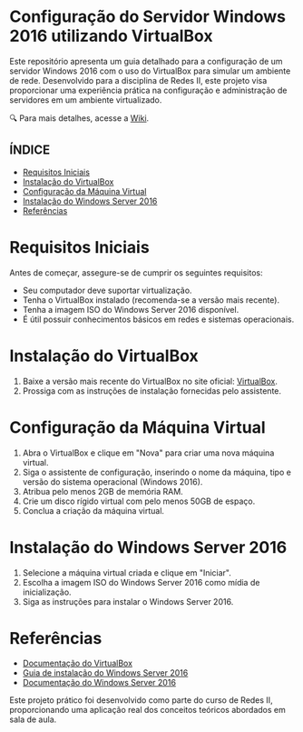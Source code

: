 # Configuração do Servidor Windows 2016 utilizando VirtualBox


Este repositório apresenta um guia detalhado para a configuração de um servidor Windows 2016 com o uso do VirtualBox para simular um ambiente de rede. Desenvolvido para a disciplina de Redes II, este projeto visa proporcionar uma experiência prática na configuração e administração de servidores em um ambiente virtualizado.

🔍 Para mais detalhes, acesse a [Wiki](#).

## ÍNDICE
* [Requisitos Iniciais](#requisitos-iniciais)
* [Instalação do VirtualBox](#instalação-do-virtualbox)
* [Configuração da Máquina Virtual](#configuração-da-máquina-virtual)
* [Instalação do Windows Server 2016](#instalação-do-windows-server-2016)
* [Referências](#referências)

# Requisitos Iniciais

Antes de começar, assegure-se de cumprir os seguintes requisitos:

- Seu computador deve suportar virtualização.
- Tenha o VirtualBox instalado (recomenda-se a versão mais recente).
- Tenha a imagem ISO do Windows Server 2016 disponível.
- É útil possuir conhecimentos básicos em redes e sistemas operacionais.

# Instalação do VirtualBox

1. Baixe a versão mais recente do VirtualBox no site oficial: [VirtualBox](https://www.virtualbox.org/).
2. Prossiga com as instruções de instalação fornecidas pelo assistente.

# Configuração da Máquina Virtual

1. Abra o VirtualBox e clique em "Nova" para criar uma nova máquina virtual.
2. Siga o assistente de configuração, inserindo o nome da máquina, tipo e versão do sistema operacional (Windows 2016).
3. Atribua pelo menos 2GB de memória RAM.
4. Crie um disco rígido virtual com pelo menos 50GB de espaço.
5. Conclua a criação da máquina virtual.

# Instalação do Windows Server 2016

1. Selecione a máquina virtual criada e clique em "Iniciar".
2. Escolha a imagem ISO do Windows Server 2016 como mídia de inicialização.
3. Siga as instruções para instalar o Windows Server 2016.

# Referências

- [Documentação do VirtualBox](https://www.virtualbox.org/manual/)
- [Guia de instalação do Windows Server 2016](https://docs.microsoft.com/windows-server/get-started/)
- [Documentação do Windows Server 2016](https://docs.microsoft.com/windows-server/)

Este projeto prático foi desenvolvido como parte do curso de Redes II, proporcionando uma aplicação real dos conceitos teóricos abordados em sala de aula.
